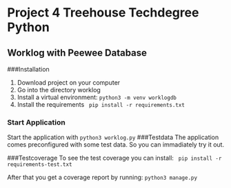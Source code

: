 # Project 4 Treehouse Techdegree Python
## Worklog with Peewee Database
###Installation
1. Download project on your computer
2. Go into the directory worklog
3. Install a virtual environment:
    `
    python3 -m venv worklogdb
    `
4. Install the requirements
    `
    pip install -r requirements.txt`
### Start Application

Start the application with
    `
    python3 worklog.py
    `
###Testdata
The application comes preconfigured with some test data.
So you can immadiately try it out.

###Testcoverage
To see the test coverage you can install:
    `
    pip install -r requirements-test.txt`

After that you get a coverage report by running:
    `
    python3 manage.py
    `
